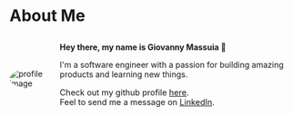 # About Me

<div style="display: flex; align-items: center; margin-top: 30px; gap: 20px; justify-content: center;">
    <img src="https://github.com/giovannymassuia.png?size=100" alt="profile image" style="border-radius: 50%;">
    <div style="display: flex; flex-direction: column; justify-content: center;">
        <strong>Hey there, my name is Giovanny Massuia 👋</strong>
        <p style="margin-bottom: 0;">
            I'm a software engineer with a passion for building amazing products and learning new things.
        </p>
        <p style="font-size: 0.9rem;">
        Check out my github profile <a href="https://github.com/giovannymassuia">here</a>.
        <br>
        Feel to send me a message on <a href="https://www.linkedin.com/in/giovannymassuia/">LinkedIn</a>.
        </p>
    </div>

</div>
